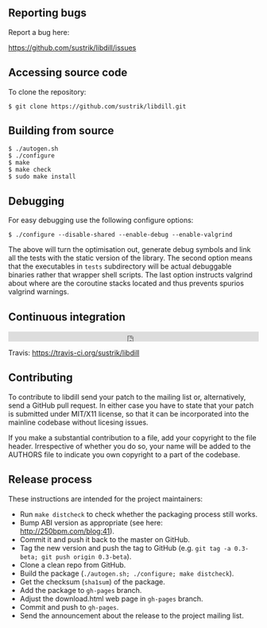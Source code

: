 
## Reporting bugs

Report a bug here:

<https://github.com/sustrik/libdill/issues>

## Accessing source code

To clone the repository:

```
$ git clone https://github.com/sustrik/libdill.git
```

## Building from source

```
$ ./autogen.sh
$ ./configure
$ make
$ make check
$ sudo make install
```

## Debugging

For easy debugging use the following configure options:

```
$ ./configure --disable-shared --enable-debug --enable-valgrind
```

The above will turn the optimisation out, generate debug symbols and link all the tests with the static version of the library. The second option means that the executables in `tests` subdirectory will be actual debuggable binaries rather that wrapper shell scripts. The last option instructs valgrind about where are the coroutine stacks located and thus prevents spurios valgrind warnings.

## Continuous integration

<iframe width="100%" height="20" frameBorder="0"
src="https://api.travis-ci.org/sustrik/libdill.svg?branch=master"></iframe>

Travis: <https://travis-ci.org/sustrik/libdill>

## Contributing

To contribute to libdill send your patch to the mailing list or, alternatively, send a GitHub pull request. In either case you have to state that your patch is submitted under MIT/X11 license, so that it can be incorporated into the mainline codebase without licesing issues.

If you make a substantial contribution to a file, add your copyright to the file header. Irrespective of whether you do so, your name will be added to the AUTHORS file to indicate you own copyright to a part of the codebase.

## Release process

These instructions are intended for the project maintainers:

* Run `make distcheck` to check whether the packaging process still works.
* Bump ABI version as appropriate (see here: <http://250bpm.com/blog:41>).
* Commit it and push it back to the master on GitHub.
* Tag the new version and push the tag to GitHub (e.g. `git tag -a 0.3-beta; git push origin 0.3-beta`).
* Clone a clean repo from GitHub.
* Build the package (`./autogen.sh; ./configure; make distcheck`).
* Get the checksum (`sha1sum`) of the package.
* Add the package to `gh-pages` branch.
* Adjust the download.html web page in `gh-pages` branch.
* Commit and push to `gh-pages`.
* Send the announcement about the release to the project mailing list.

